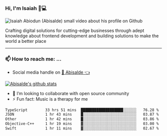 ### Hi, I'm Isaiah 🌻💻

<img src="https://res.cloudinary.com/abisalde/image/upload/c_scale,h_311,w_816/v1616039512/Abisalde_github.gif" alt="Isaiah Abiodun (Abisalde) small video about his profile on Github">

Crafting digital solutions for cutting-edge businesses through adept knowledge about frontend development and building solutions to make the world a better place
<hr>

### 📫 How to reach me: ...
- Social media handle on <a href="https://twitter.com/abisalde">🔔  Abisalde   👈</a>


[![Abisalde's github stats](https://github-readme-stats.vercel.app/api?username=abisalde)](https://github.com/abisalde/github-readme-stats)

- 👯 I’m looking to collaborate with open source community
- ⚡ Fun fact: Music is a therapy for me


<!--
**abisalde/Abisalde** is a ✨ _special_ ✨ repository because its `README.md` (this file) appears on your GitHub profile.

Here are some ideas to get you started:


- 👯 I’m looking to collaborate with open source community
- 🤔 I’m looking for help with ...
- 💬 Ask me about ...
- 📫 How to reach me: ...
- 😄 Pronouns: ...
- ⚡ Fun fact: ...
-->

<!--START_SECTION:waka-->

```txt
TypeScript        33 hrs 51 mins  ███████████████████░░░░░░   76.28 %
JSON              1 hr 43 mins    █░░░░░░░░░░░░░░░░░░░░░░░░   03.87 %
Other             1 hr 42 mins    █░░░░░░░░░░░░░░░░░░░░░░░░   03.86 %
Objective-C++     1 hr 19 mins    ▓░░░░░░░░░░░░░░░░░░░░░░░░   03.00 %
Swift             1 hr 11 mins    ▓░░░░░░░░░░░░░░░░░░░░░░░░   02.67 %
```

<!--END_SECTION:waka-->

